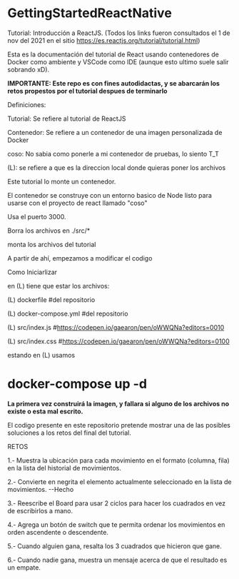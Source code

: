 # GettingStartedReactNative

Tutorial: Introducción a ReactJS.
(Todos los links fueron consultados el 1 de nov del 2021 en el sitio https://es.reactjs.org/tutorial/tutorial.html)


Esta es la documentación del tutorial de React usando contenedores de Docker como ambiente y VSCode como IDE (aunque esto ultimo suele salir sobrando xD).

**IMPORTANTE: Este repo es con fines autodidactas, y se abarcarán los retos propestos por el tutorial despues de terminarlo**

Definiciones:

Tutorial: Se refiere al tutorial de ReactJS

Contenedor: Se refiere a un contenedor de una imagen personalizada de Docker

coso: No sabia como ponerle a mi contenedor de pruebas, lo siento T_T

(L): se refiere a que es la direccion local donde quieras poner los archivos


Este tutorial lo monte un contenedor.

El contenedor se construye con un entorno basico de Node listo para usarse con el proyecto de react llamado "coso"

Usa el puerto 3000.

Borra los archivos en ./src/*

monta los archivos del tutorial

A partir de ahí, empezamos a modificar el codigo


Como Iniciarlizar

en (L) tiene que estar los archivos:

(L) dockerfile            #del repositorio

(L) docker-compose.yml    #del repositorio

(L) src/index.js          #https://codepen.io/gaearon/pen/oWWQNa?editors=0010

(L) src/index.css         #https://codepen.io/gaearon/pen/oWWQNa?editors=0100


estando en (L) usamos

# docker-compose up -d

**La primera vez construirá la imagen, y fallara si alguno de los archivos no existe o esta mal escrito.**

El codigo presente en este repositorio pretende mostrar una de las posibles soluciones a los retos del final del tutorial.

RETOS

1.- Muestra la ubicación para cada movimiento en el formato (columna, fila) en la lista del historial de movimientos.

2.- Convierte en negrita el elemento actualmente seleccionado en la lista de movimientos. --Hecho

3.- Reescribe el Board para usar 2 ciclos para hacer los cuadrados en vez de escribirlos a mano.

4.- Agrega un botón de switch que te permita ordenar los movimientos en orden ascendente o descendente.

5.- Cuando alguien gana, resalta los 3 cuadrados que hicieron que gane.

6.- Cuando nadie gana, muestra un mensaje acerca de que el resultado es un empate.